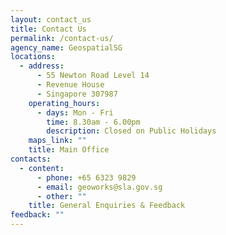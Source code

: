 ```yaml
---
layout: contact_us
title: Contact Us
permalink: /contact-us/
agency_name: GeospatialSG
locations:
  - address:
      - 55 Newton Road Level 14
      - Revenue House
      - Singapore 307987
    operating_hours:
      - days: Mon - Fri
        time: 8.30am - 6.00pm
        description: Closed on Public Holidays
    maps_link: ""
    title: Main Office
contacts:
  - content:
      - phone: +65 6323 9829
      - email: geoworks@sla.gov.sg
      - other: ""
    title: General Enquiries & Feedback
feedback: ""
---
```


